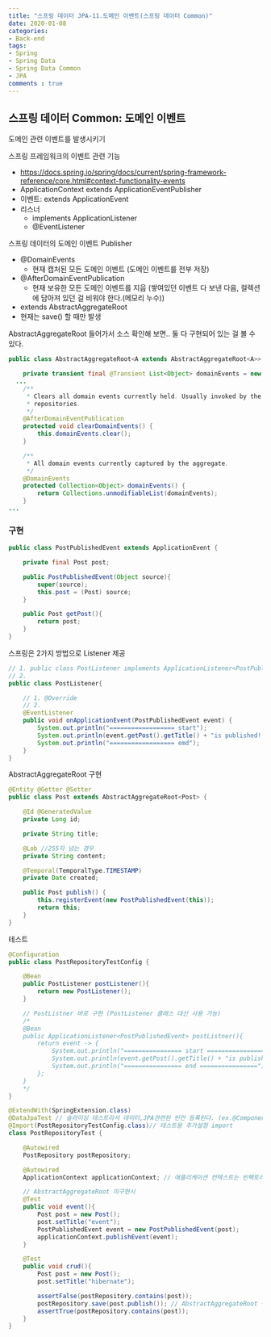 ```yaml
---
title: "스프링 데이터 JPA-11.도메인 이벤트(스프링 데이터 Common)"
date: 2020-01-08
categories: 
- Back-end
tags:
- Spring 
- Spring Data
- Spring Data Common
- JPA
comments : true
---
```


## 스프링 데이터 Common: 도메인 이벤트
도메인 관련 이벤트를 발생시키기

스프링 프레임워크의 이벤트 관련 기능
- https://docs.spring.io/spring/docs/current/spring-framework-reference/core.html#context-functionality-events
- ApplicationContext extends ApplicationEventPublisher
- 이벤트: extends ApplicationEvent
- 리스너
  - implements ApplicationListener<E extends ApplicationEvent>
  - @EventListener


스프링 데이터의 도메인 이벤트 Publisher
- @DomainEvents
  - 현재 캡처된 모든 도메인 이벤트 (도메인 이벤트를 전부 저장)
- @AfterDomainEventPublication
  - 현재 보유한 모든 도메인 이벤트를 지웁 (쌓여있던 이벤트 다 보낸 다음, 컬렉션에 담아져 있던 걸 비워야 한다.(메모리 누수))
- extends AbstractAggregateRoot<E>
- 현재는 save() 할 때만 발생



AbstractAggregateRoot 들어가서 소스 확인해 보면.. 둘 다 구현되어 있는 걸 볼 수 있다.
~~~java
public class AbstractAggregateRoot<A extends AbstractAggregateRoot<A>> {

	private transient final @Transient List<Object> domainEvents = new ArrayList<>();
  ... 
	/**
	 * Clears all domain events currently held. Usually invoked by the infrastructure in place in Spring Data
	 * repositories.
	 */
	@AfterDomainEventPublication
	protected void clearDomainEvents() {
		this.domainEvents.clear();
	}

	/**
	 * All domain events currently captured by the aggregate.
	 */
	@DomainEvents
	protected Collection<Object> domainEvents() {
		return Collections.unmodifiableList(domainEvents);
	}
...
~~~

### 구현
~~~java
public class PostPublishedEvent extends ApplicationEvent {

    private final Post post;

    public PostPublishedEvent(Object source){
        super(source);
        this.post = (Post) source;
    }

    public Post getPost(){
        return post;
    }
}
~~~

스프링은 2가지 방법으로 Listener 제공
~~~java
// 1. public class PostListener implements ApplicationListener<PostPublishedEvent> {
// 2.
public class PostListener{

    // 1. @Override
    // 2.
    @EventListener
    public void onApplicationEvent(PostPublishedEvent event) {
        System.out.println("================== start");
        System.out.println(event.getPost().getTitle() + "is published!!!");
        System.out.println("================== emd");
    }
}
~~~

AbstractAggregateRoot 구현
~~~java
@Entity @Getter @Setter
public class Post extends AbstractAggregateRoot<Post> {

    @Id @GeneratedValue
    private Long id;

    private String title;

    @Lob //255자 넘는 경우
    private String content;

    @Temporal(TemporalType.TIMESTAMP)
    private Date created;

    public Post publish() {
        this.registerEvent(new PostPublishedEvent(this));
        return this;
    }
}
~~~

테스트
~~~java
@Configuration
public class PostRepositoryTestConfig {

    @Bean
    public PostListener postListener(){
        return new PostListener();
    }

    // PostListner 바로 구현 (PostListener 클래스 대신 사용 가능)
    /*
    @Bean
    public ApplicationListener<PostPublishedEvent> postListner(){
        return event -> {
            System.out.println("================ start ================");
            System.out.println(event.getPost().getTitle() + "is published !!@@##$$");
            System.out.println("================ end ================");
        };
    }
    */
}
~~~

~~~java
@ExtendWith(SpringExtension.class)
@DataJpaTest // 슬라이싱 테스트라서 데이터,JPA관련된 빈만 등록된다. (ex.@Component 빈으로 등록 안됨, @Repository는 빈으로 등록 된다.)
@Import(PostRepositoryTestConfig.class)// 테스트용 추가설정 import
class PostRepositoryTest {

    @Autowired
    PostRepository postRepository;

    @Autowired
    ApplicationContext applicationContext; // 애플리케이션 컨텍스트는 빈팩토리 그 이상. 단순 IoC 컨테이너 역할은 빈팩토리가 이미 다 한다.

    // AbstractAggregateRoot 미구현시
    @Test
    public void event(){
        Post post = new Post();
        post.setTitle("event");
        PostPublishedEvent event = new PostPublishedEvent(post);
        applicationContext.publishEvent(event);
    }

    @Test
    public void crud(){
        Post post = new Post();
        post.setTitle("hibernate");

        assertFalse(postRepository.contains(post));
        postRepository.save(post.publish()); // AbstractAggregateRoot 구현 registerEvent
        assertTrue(postRepository.contains(post));
    }
}
~~~
